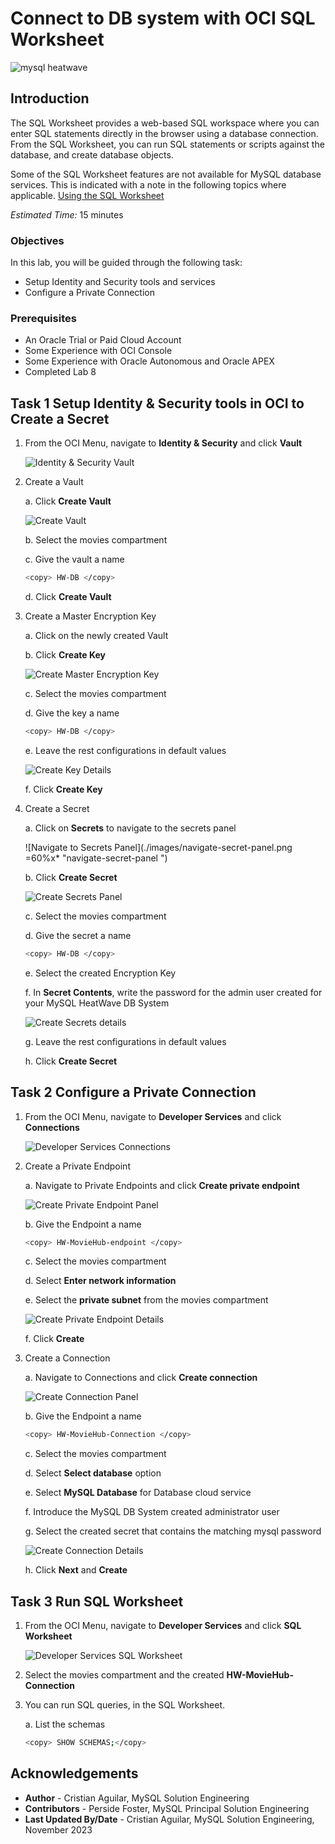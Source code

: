 # Connect to DB system with OCI SQL Worksheet

![mysql heatwave](./images/mysql-heatwave-logo.jpg "mysql heatwave")

## Introduction

The SQL Worksheet provides a web-based SQL workspace where you can enter SQL statements directly in the browser using a database connection. From the SQL Worksheet, you can run SQL statements or scripts against the database, and create database objects.

Some of the SQL Worksheet features are not available for MySQL database services. This is indicated with a note in the following topics where applicable. [Using the SQL Worksheet](https://docs.oracle.com/en-us/iaas/database-tools/doc/using-oracle-cloud-infrastructure-console.html)

_Estimated Time:_ 15 minutes

### Objectives

In this lab, you will be guided through the following task:

- Setup Identity and Security tools and services
- Configure a Private Connection

### Prerequisites

- An Oracle Trial or Paid Cloud Account
- Some Experience with OCI Console
- Some Experience with Oracle Autonomous and Oracle APEX
- Completed Lab 8

## Task 1 Setup Identity & Security tools in OCI to Create a Secret

1. From the OCI Menu, navigate to **Identity & Security** and click **Vault**

    ![Identity & Security Vault](./images/OCI-menu-vault.png "OCI-menu-vault ")

2. Create a Vault

    a. Click **Create Vault**

    ![Create Vault](./images/create-vault.png "create-vault ")

    b. Select the movies compartment

    c. Give the vault a name

    ```bash
    <copy> HW-DB </copy>
    ```

    d. Click **Create Vault**

3. Create a Master Encryption Key

    a. Click on the newly created Vault

    b. Click **Create Key**

    ![Create Master Encryption Key](./images/vault-menu-create-key.png "vault-menu-create-key ")

    c. Select the movies compartment

    d. Give the key a name

    ```bash
    <copy> HW-DB </copy>
    ```

    e. Leave the rest configurations in default values

    ![Create Key Details](./images/create-key-details.png "create-key-details ")

    f. Click **Create Key**

4. Create a Secret

    a. Click on **Secrets** to navigate to the secrets panel

    ![Navigate to Secrets Panel](./images/navigate-secret-panel.png =60%x* "navigate-secret-panel ")

    b. Click **Create Secret**

    ![Create Secrets Panel](./images/create-secret-panel.png "create-secret-panel ")

    c. Select the movies compartment

    d. Give the secret a name

    ```bash
    <copy> HW-DB </copy>
    ```

    e. Select the created Encryption Key

    f. In **Secret Contents**, write the password for the admin user created for your MySQL HeatWave DB System

    ![Create Secrets details](./images/create-secret-details.png "create-secret-details ")

    g. Leave the rest configurations in default values

    h. Click **Create Secret**

## Task 2 Configure a Private Connection

1. From the OCI Menu, navigate to **Developer Services** and click **Connections**

    ![Developer Services Connections](./images/oci-developer-services-menu-connections.png "oci-developer-services-menu-connections ")

2. Create a Private Endpoint

    a. Navigate to Private Endpoints and click **Create private endpoint**

    ![Create Private Endpoint Panel](./images/create-private-endpoint.png "create-private-endpoint-panel ")

    b. Give the Endpoint a name

    ```bash
    <copy> HW-MovieHub-endpoint </copy>
    ```

    c. Select the movies compartment

    d. Select **Enter network information**

    e. Select the **private subnet** from the movies compartment

    ![Create Private Endpoint Details](./images/create-private-endpoint-details.png "create-private-endpoint-details ")

    f. Click **Create**

3. Create a Connection

    a. Navigate to Connections and click **Create connection**

    ![Create Connection Panel](./images/create-connection-panel.png "create-connection-panel ")

    b. Give the Endpoint a name

    ```bash
    <copy> HW-MovieHub-Connection </copy>
    ```

    c. Select the movies compartment

    d. Select **Select database** option

    e. Select **MySQL Database** for Database cloud service

    f. Introduce the MySQL DB System created administrator user

    g. Select the created secret that contains the matching mysql password

    ![Create Connection Details](./images/create-connection-details.png "create-connection-details ")

    h. Click **Next** and **Create**

## Task 3 Run SQL Worksheet

1. From the OCI Menu, navigate to **Developer Services** and click **SQL Worksheet**

    ![Developer Services SQL Worksheet](./images/OCI-developer-services-sql-worksheets.png "OCI-developer-services-sql-worksheets ")

2. Select the movies compartment and the created **HW-MovieHub-Connection**

3. You can run SQL queries, in the SQL Worksheet.

    a. List the schemas

    ```bash
    <copy> SHOW SCHEMAS;</copy>
    ```

## Acknowledgements

- **Author** - Cristian Aguilar, MySQL Solution Engineering
- **Contributors** - Perside Foster, MySQL Principal Solution Engineering
- **Last Updated By/Date** - Cristian Aguilar, MySQL Solution Engineering, November 2023
